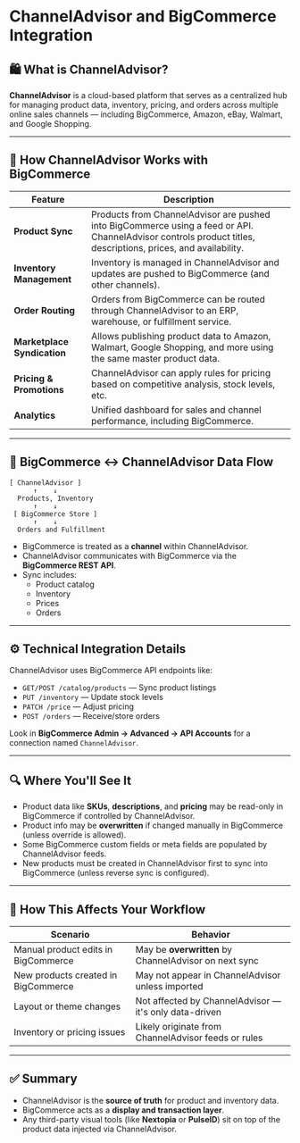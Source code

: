 # ChannelAdvisor and BigCommerce Integration

## 🛍️ What is ChannelAdvisor?

**ChannelAdvisor** is a cloud-based platform that serves as a centralized hub for managing product data, inventory, pricing, and orders across multiple online sales channels — including BigCommerce, Amazon, eBay, Walmart, and Google Shopping.

---

## 🔗 How ChannelAdvisor Works with BigCommerce

| Feature               | Description |
|------------------------|-------------|
| **Product Sync**       | Products from ChannelAdvisor are pushed into BigCommerce using a feed or API. ChannelAdvisor controls product titles, descriptions, prices, and availability. |
| **Inventory Management** | Inventory is managed in ChannelAdvisor and updates are pushed to BigCommerce (and other channels). |
| **Order Routing**      | Orders from BigCommerce can be routed through ChannelAdvisor to an ERP, warehouse, or fulfillment service. |
| **Marketplace Syndication** | Allows publishing product data to Amazon, Walmart, Google Shopping, and more using the same master product data. |
| **Pricing & Promotions** | ChannelAdvisor can apply rules for pricing based on competitive analysis, stock levels, etc. |
| **Analytics**          | Unified dashboard for sales and channel performance, including BigCommerce. |

---

## 🔁 BigCommerce ↔ ChannelAdvisor Data Flow

```
[ ChannelAdvisor ]
      ↑    ↓
  Products, Inventory
      ↑    ↓
 [ BigCommerce Store ]
      ↑    ↓
  Orders and Fulfillment
```

- BigCommerce is treated as a **channel** within ChannelAdvisor.
- ChannelAdvisor communicates with BigCommerce via the **BigCommerce REST API**.
- Sync includes:  
  - Product catalog  
  - Inventory  
  - Prices  
  - Orders

---

## ⚙️ Technical Integration Details

ChannelAdvisor uses BigCommerce API endpoints like:

- `GET/POST /catalog/products` — Sync product listings
- `PUT /inventory` — Update stock levels
- `PATCH /price` — Adjust pricing
- `POST /orders` — Receive/store orders

Look in **BigCommerce Admin → Advanced → API Accounts** for a connection named `ChannelAdvisor`.

---

## 🔍 Where You'll See It

- Product data like **SKUs**, **descriptions**, and **pricing** may be read-only in BigCommerce if controlled by ChannelAdvisor.
- Product info may be **overwritten** if changed manually in BigCommerce (unless override is allowed).
- Some BigCommerce custom fields or meta fields are populated by ChannelAdvisor feeds.
- New products must be created in ChannelAdvisor first to sync into BigCommerce (unless reverse sync is configured).

---

## 🧠 How This Affects Your Workflow

| Scenario                                | Behavior |
|----------------------------------------|----------|
| Manual product edits in BigCommerce    | May be **overwritten** by ChannelAdvisor on next sync |
| New products created in BigCommerce    | May not appear in ChannelAdvisor unless imported |
| Layout or theme changes                | Not affected by ChannelAdvisor — it's only data-driven |
| Inventory or pricing issues            | Likely originate from ChannelAdvisor feeds or rules |

---

## ✅ Summary

- ChannelAdvisor is the **source of truth** for product and inventory data.
- BigCommerce acts as a **display and transaction layer**.
- Any third-party visual tools (like **Nextopia** or **PulseID**) sit on top of the product data injected via ChannelAdvisor.
